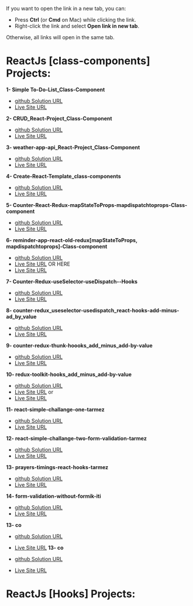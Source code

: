 
If you want to open the link in a new tab, you can:

- Press **Ctrl** (or **Cmd** on Mac) while clicking the link.
- Right-click the link and select **Open link in new tab**.

Otherwise, all links will open in the same tab.

# ReactJs [class-components] Projects:

**1- Simple To-Do-List_Class-Component**

- <a href="https://github.com/olahasan/Todo-List-_React-Project_class-component" target="_blank">github Solution URL</a>
- <a href="https://simple-todo-list-app-classes.surge.sh/" target="_blank">Live Site URL</a>

**2- CRUD_React-Project_Class-Component**

- <a href="https://github.com/olahasan/CRUD_React-Project_Class-Component" target="_blank">github Solution URL</a>
- <a href="https://simple-crud-react-classes.surge.sh/" target="_blank">Live Site URL</a>

**3- weather-app-api_React-Project_Class-Component**

- <a href="https://github.com/olahasan/weather-app-api_React-Project_Class-Component/tree/main" target="_blank">github Solution URL</a>
- <a href="https://weather-app-classes.surge.sh/" target="_blank">Live Site URL</a>

**4- Create-React-Template_class-components**

- <a href="https://github.com/olahasan/Create-React-Template_class-components" target="_blank">github Solution URL</a>
- <a href="https://create-react-template-class-component.netlify.app/" target="_blank">Live Site URL</a>

**5- Counter-React-Redux-mapStateToProps-mapdispatchtoprops-Class-component**

- <a href="https://github.com/olahasan/Counter-React-Redux-mapStateToProps-mapdispatchtoprops--Class-component" target="_blank">github Solution URL</a>
- <a href="https://statuesque-alfajores-174b5f.netlify.app/" target="_blank">Live Site URL</a>

**6- reminder-app-react-old-redux[mapStateToProps, mapdispatchtoprops]-Class-component**

- <a href="https://github.com/olahasan/reminder-app-react-old-redux-mapStateToProps-mapdispatchtoprops--Class-component" target="_blank">github Solution URL</a>
- <a href="https://reminder-app-react-old-redux.surge.sh/" target="_blank">Live Site URL</a>
OR HERE
- <a href="https://reminder-app-react-old-redux.netlify.app/" target="_blank">Live Site URL</a> 

**7- Counter-Redux-useSelector-useDispatch--Hooks**

- <a href="https://github.com/olahasan/Counter-Redux-useSelector-useDispatch--Hooks/tree/main" target="_blank">github Solution URL</a>
- <a href="https://counter-redux-useselector-usedispatch.netlify.app/" target="_blank">Live Site URL</a>

**8- counter-redux_useselector-usedispatch_react-hooks-add-minus-ad_by_value**

- <a href="https://github.com/olahasan/counter-redux_useselector-usedispatch_react-hooks-add-minus-ad_by_value/tree/main" target="_blank">github Solution URL</a>
- <a href="https://counter-redux-add-minus-add-by-value.netlify.app/" target="_blank">Live Site URL</a>

**9- counter-redux-thunk-hoooks_add_minus_add-by-value**

- <a href="https://github.com/olahasan/redux-thunk-hoooks_add_minus_add-by-value" target="_blank">github Solution URL</a>
- <a href="https://redux-thunk-hoooks.netlify.app/" target="_blank">Live Site URL</a>

**10- redux-toolkit-hooks_add_minus_add-by-value**

- <a href="https://github.com/olahasan/redux-toolkit-hooks_add_minus_add-by-value" target="_blank">github Solution URL</a>
- <a href="https://redux-toolkit-hooks-add-by-value.netlify.app/" target="_blank">Live Site URL</a>
or
- <a href="https://counter-redux-toolkit-hooks-add-minus-add-by-value.surge.sh/" target="_blank">Live Site URL</a>

**11- react-simple-challange-one-tarmez**

- <a href="https://github.com/olahasan/react-simple-challange-one-tarmez" target="_blank">github Solution URL</a>
- <a href="https://simple-challange-one-tarmez.netlify.app/" target="_blank">Live Site URL</a>

**12- react-simple-challange-two-form-validation-tarmez**

- <a href="https://github.com/olahasan/react-simple-challange-two-form-validation-tarmez?tab=readme-ov-file" target="_blank">github Solution URL</a>
- <a href="https://react-challange-two-form-validation.netlify.app/" target="_blank">Live Site URL</a>

**13- prayers-timings-react-hooks-tarmez**

- <a href="https://github.com/olahasan/prayers-timings-react-hooks-tarmez" target="_blank">github Solution URL</a>
- <a href="https://prayers-timings-react-hooks-tarmez.netlify.app/" target="_blank">Live Site URL</a>

**14- form-validation-without-formik-iti**

- <a href="https://github.com/olahasan/form-validation-without-formik-iti" target="_blank">github Solution URL</a>
- <a href="form-validation-without-formik-iti.netlify.app" target="_blank">Live Site URL</a>

**13- co**

- <a href="" target="_blank">github Solution URL</a>
- <a href="" target="_blank">Live Site URL</a>
**13- co**

- <a href="" target="_blank">github Solution URL</a>
- <a href="" target="_blank">Live Site URL</a>




# ReactJs [Hooks] Projects:
